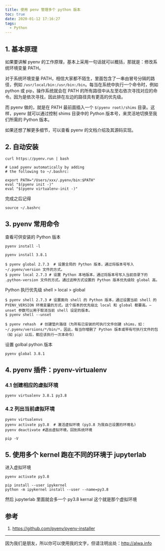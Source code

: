 ```yaml
---
title: 使用 penv 管理多个 python 版本
toc: true
date: 2020-01-12 17:16:27
tags:
  - Python
---
```


## 1. 基本原理
如果要讲解 pyenv 的工作原理，基本上采用一句话就可以概括，那就是：修改系统环境变量 PATH。

对于系统环境变量 PATH，相信大家都不陌生，里面包含了一串由冒号分隔的路径，例如 `/usr/local/bin:/usr/bin:/bin`。每当在系统中执行一个命令时，例如 python 或 pip，操作系统就会在 PATH 的所有路径中从左至右依次寻找对应的命令。因为是依次寻找，因此排在左边的路径具有更高的优先级。

而 pyenv 做的，就是在 PATH 最前面插入一个 `$(pyenv root)/shims` 目录。这样，pyenv 就可以通过控制 shims 目录中的 Python 版本号，来灵活地切换至我们所需的 Python 版本。

如果还想了解更多细节，可以查看 pyenv 的文档介绍及其源码实现。

<!-- more -->

## 2. 自动安装
```
curl https://pyenv.run | bash
```


```
# Load pyenv automatically by adding
# the following to ~/.bashrc:

export PATH="/Users/xxx/.pyenv/bin:$PATH"
eval "$(pyenv init -)"
eval "$(pyenv virtualenv-init -)"
```


完成之后记得
```
source ~/.bashrc
```


## 3. pyenv 常用命令


查看可供安装的 Python 版本
```
pyenv install -l

pyenv install 3.8.1 
```

```
$ pyenv global 2.7.3  # 设置全局的 Python 版本，通过将版本号写入 ~/.pyenv/version 文件的方式。
$ pyenv local 2.7.3 # 设置 Python 本地版本，通过将版本号写入当前目录下的 .python-version 文件的方式。通过这种方式设置的 Python 版本优先级较 global 高。
```

Python 执行优先级
shell > local > global


```
$ pyenv shell 2.7.3 # 设置面向 shell 的 Python 版本，通过设置当前 shell 的 PYENV_VERSION 环境变量的方式。这个版本的优先级比 local 和 global 都要高。–unset 参数可以用于取消当前 shell 设定的版本。
$ pyenv shell --unset

$ pyenv rehash  # 创建垫片路径（为所有已安装的可执行文件创建 shims，如：~/.pyenv/versions/*/bin/*，因此，每当你增删了 Python 版本或带有可执行文件的包（如 pip）以后，都应该执行一次本命令）
```

设置 golbal python 版本
```
pyenv global 3.8.1

```

## 4. pyenv 插件：pyenv-virtualenv

### 4.1 创建相应的虚拟环境

```
pyenv virtualenv 3.8.1 py3.8
```

### 4.2 列出当前虚拟环境
```
pyenv virtualenvs
pyenv activate py3.8  # 激活虚拟环境 (py3.8 为我自己设置的环境名)
pyenv deactivate #退出虚拟环境，回到系统环境
```


```
pip -V
```

## 5. 使用多个 kernel 跑在不同的环境于 jupyterlab

进入虚拟环境

```
pyenv activate py3.8
```
```
pip install --user ipykernel
python -m ipykernel install --user --name=py3.8
```

然后 jupyterlab 里面就会多一个 py3.8 kernal 这个就是那个虚拟环境

## 参考
1. https://github.com/pyenv/pyenv-installer

---

因为我们是朋友，所以你可以使用我的文字，但请注明出处：http://alwa.info